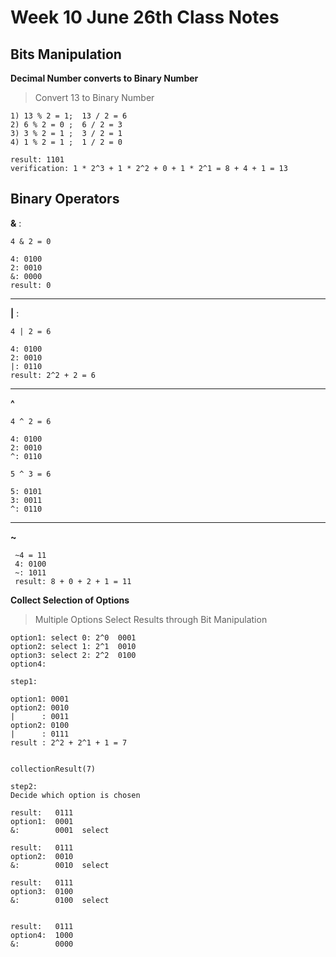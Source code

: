 # Week 10 June 26th Class Notes

## Bits Manipulation

**Decimal Number converts to Binary Number**
> Convert 13 to Binary Number

```
1) 13 % 2 = 1;  13 / 2 = 6
2) 6 % 2 = 0 ;  6 / 2 = 3
3) 3 % 2 = 1 ;  3 / 2 = 1
4) 1 % 2 = 1 ;  1 / 2 = 0

result: 1101
verification: 1 * 2^3 + 1 * 2^2 + 0 + 1 * 2^1 = 8 + 4 + 1 = 13
```


## Binary Operators

**&** :
```
4 & 2 = 0

4: 0100
2: 0010
&: 0000
result: 0
```
----

**|** :
```
4 | 2 = 6

4: 0100
2: 0010
|: 0110
result: 2^2 + 2 = 6
```
----

**^**
```
4 ^ 2 = 6

4: 0100
2: 0010
^: 0110

5 ^ 3 = 6

5: 0101
3: 0011
^: 0110

```
----
**~**
```
 ~4 = 11
 4: 0100
 ~: 1011
 result: 8 + 0 + 2 + 1 = 11
```

**Collect Selection of Options**
> Multiple Options Select Results through Bit Manipulation

```
option1: select 0: 2^0  0001
option2: select 1: 2^1  0010
option3: select 2: 2^2  0100
option4:        

step1:

option1: 0001
option2: 0010
|      : 0011
option2: 0100
|      : 0111
result : 2^2 + 2^1 + 1 = 7


collectionResult(7)

step2:
Decide which option is chosen

result:   0111
option1:  0001
&:        0001  select

result:   0111
option2:  0010
&:        0010  select

result:   0111
option3:  0100
&:        0100  select


result:   0111
option4:  1000
&:        0000  
```
